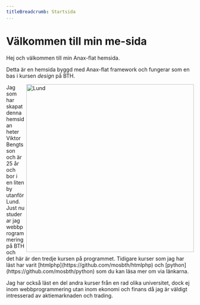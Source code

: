 ```yaml
---
titleBreadcrumb: Startsida
...
```

Välkommen till min me-sida
===============================

Hej och välkommen till min Anax-flat hemsida.

Detta är en hemsida byggd med Anax-flat framework och fungerar som en bas i kursen *design* på BTH.

<img style="width: 450px; float: right; padding-left: 5px;" src="img/lund.jpg" alt="Lund">
Jag som har skapat denna hemsidan heter Viktor Bengtsson och är 25 år och bor i en liten by utanför Lund. Just nu studerar jag webbprogrammering på BTH och det här är den tredje kursen på programmet. Tidigare kurser som jag har läst har varit [htmlphp](https://github.com/mosbth/htmlphp) och [python](https://github.com/mosbth/python) som du kan läsa mer om via länkarna.

Jag har också läst en del andra kurser från en rad olika universitet, dock ej inom webbprogrammering utan inom ekonomi och finans då jag är väldigt intresserad av aktiemarknaden och trading.
